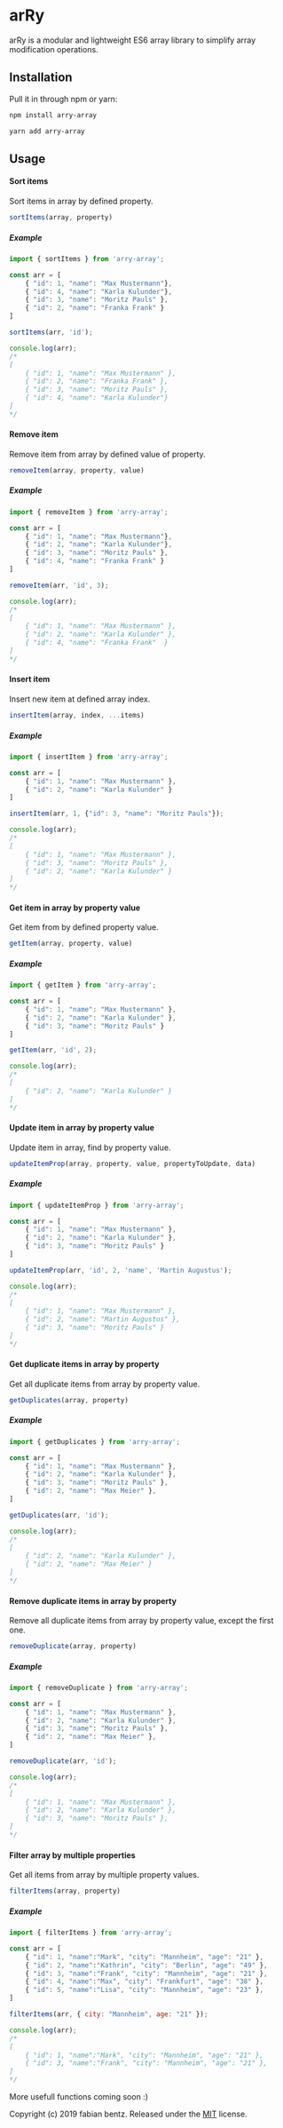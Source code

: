 arRy
=====
arRy is a modular and lightweight ES6 array library to simplify array modification operations.

## Installation

Pull it in through npm or yarn:

```bash
npm install arry-array
```

```bash
yarn add arry-array
```

## Usage

#### Sort items
Sort items in array by defined property.
```javascript
sortItems(array, property)
```

##### Example

```javascript
import { sortItems } from 'arry-array';

const arr = [
    { "id": 1, "name": "Max Mustermann"},
    { "id": 4, "name": "Karla Kulunder"},
    { "id": 3, "name": "Moritz Pauls" },
    { "id": 2, "name": "Franka Frank" }
]

sortItems(arr, 'id');

console.log(arr);
/*
[
    { "id": 1, "name": "Max Mustermann" },
    { "id": 2, "name": "Franka Frank" },
    { "id": 3, "name": "Moritz Pauls" },
    { "id": 4, "name": "Karla Kulunder"}
]
*/
```


#### Remove item
Remove item from array by defined value of property.
```javascript
removeItem(array, property, value)
```

##### Example

```javascript
import { removeItem } from 'arry-array';

const arr = [
    { "id": 1, "name": "Max Mustermann"},
    { "id": 2, "name": "Karla Kulunder"},
    { "id": 3, "name": "Moritz Pauls" },
    { "id": 4, "name": "Franka Frank" }
]

removeItem(arr, 'id', 3);

console.log(arr);
/*
[
    { "id": 1, "name": "Max Mustermann" },
    { "id": 2, "name": "Karla Kulunder" },
    { "id": 4, "name": "Franka Frank"  }
]
*/
```

#### Insert item
Insert new item at defined array index.
```javascript
insertItem(array, index, ...items)
```

##### Example

```javascript
import { insertItem } from 'arry-array';

const arr = [
    { "id": 1, "name": "Max Mustermann" },
    { "id": 2, "name": "Karla Kulunder" }
]

insertItem(arr, 1, {"id": 3, "name": "Moritz Pauls"});

console.log(arr);
/*
[
    { "id": 1, "name": "Max Mustermann" },
    { "id": 3, "name": "Moritz Pauls" },
    { "id": 2, "name": "Karla Kulunder" }
]
*/
```

#### Get item in array by property value
Get item from by defined property value.
```javascript
getItem(array, property, value)
```

##### Example

```javascript
import { getItem } from 'arry-array';

const arr = [
    { "id": 1, "name": "Max Mustermann" },
    { "id": 2, "name": "Karla Kulunder" },
    { "id": 3, "name": "Moritz Pauls" }
]

getItem(arr, 'id', 2);

console.log(arr);
/*
[
    { "id": 2, "name": "Karla Kulunder" }
]
*/
```

#### Update item in array by property value
Update item in array, find by property value.
```javascript
updateItemProp(array, property, value, propertyToUpdate, data)
```

##### Example

```javascript
import { updateItemProp } from 'arry-array';

const arr = [
    { "id": 1, "name": "Max Mustermann" },
    { "id": 2, "name": "Karla Kulunder" },
    { "id": 3, "name": "Moritz Pauls" }
]

updateItemProp(arr, 'id', 2, 'name', 'Martin Augustus');

console.log(arr);
/*
[
    { "id": 1, "name": "Max Mustermann" },
    { "id": 2, "name": "Martin Augustus" },
    { "id": 3, "name": "Moritz Pauls" }
]
*/
```

#### Get duplicate items in array by property
Get all duplicate items from array by property value.
```javascript
getDuplicates(array, property)
```

##### Example

```javascript
import { getDuplicates } from 'arry-array';

const arr = [
    { "id": 1, "name": "Max Mustermann" },
    { "id": 2, "name": "Karla Kulunder" },
    { "id": 3, "name": "Moritz Pauls" },
    { "id": 2, "name": "Max Meier" },
]

getDuplicates(arr, 'id');

console.log(arr);
/*
[
    { "id": 2, "name": "Karla Kulunder" },
    { "id": 2, "name": "Max Meier" }
]
*/
```

#### Remove duplicate items in array by property
Remove all duplicate items from array by property value, except the first one.
```javascript
removeDuplicate(array, property)
```

##### Example

```javascript
import { removeDuplicate } from 'arry-array';

const arr = [
    { "id": 1, "name": "Max Mustermann" },
    { "id": 2, "name": "Karla Kulunder" },
    { "id": 3, "name": "Moritz Pauls" },
    { "id": 2, "name": "Max Meier" },
]

removeDuplicate(arr, 'id');

console.log(arr);
/*
[
    { "id": 1, "name": "Max Mustermann" },
    { "id": 2, "name": "Karla Kulunder" },
    { "id": 3, "name": "Moritz Pauls" },
]
*/
```

#### Filter array by multiple properties
Get all items from array by multiple property values.
```javascript
filterItems(array, property)
```

##### Example

```javascript
import { filterItems } from 'arry-array';

const arr = [
    { "id": 1, "name":"Mark", "city": "Mannheim", "age": "21" },
    { "id": 2, "name":"Kathrin", "city": "Berlin", "age": "49" },
    { "id": 3, "name":"Frank", "city": "Mannheim", "age": "21" },
    { "id": 4, "name":"Max", "city": "Frankfurt", "age": "38" },
    { "id": 5, "name":"Lisa", "city": "Mannheim", "age": "23" },
]

filterItems(arr, { city: "Mannheim", age: "21" });

console.log(arr);
/*
[
    { "id": 1, "name":"Mark", "city": "Mannheim", "age": "21" },
    { "id": 3, "name":"Frank", "city": "Mannheim", "age": "21" },
]
*/
```

More usefull functions coming soon :)

Copyright (c) 2019 fabian bentz.
Released under the [MIT](LICENSE) license.
